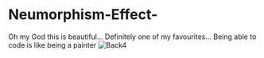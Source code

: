 # Neumorphism-Effect-
Oh my God this is beautiful... Definitely one of my favourites... Being able to code is like being a painter
![Back4](https://user-images.githubusercontent.com/80386070/181465856-37f59fbd-8d7c-415a-8021-9047e88d973a.jpg)

